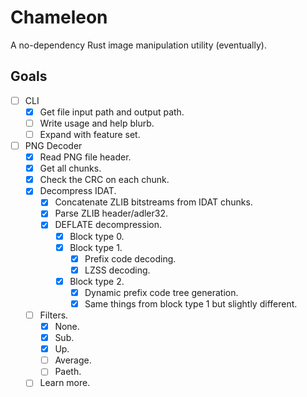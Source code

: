 # Chameleon
A no-dependency Rust image manipulation utility (eventually).
## Goals
- [ ] CLI
    - [x] Get file input path and output path.
    - [ ] Write usage and help blurb.
    - [ ] Expand with feature set.
- [ ] PNG Decoder
    - [x] Read PNG file header.
    - [x] Get all chunks.
    - [x] Check the CRC on each chunk.
    - [x] Decompress IDAT.
        - [x] Concatenate ZLIB bitstreams from IDAT chunks.
        - [x] Parse ZLIB header/adler32.
        - [x] DEFLATE decompression. 
            - [x] Block type 0.
            - [x] Block type 1.
                - [x] Prefix code decoding.
                - [x] LZSS decoding.
            - [x] Block type 2.
                - [x] Dynamic prefix code tree generation.
                - [x] Same things from block type 1 but slightly different.
    - [ ] Filters.
      - [x] None.
      - [x] Sub.
      - [x] Up.
      - [ ] Average.
      - [ ] Paeth.
    - [ ] Learn more.

